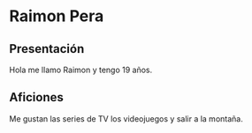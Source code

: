 # Raimon Pera

## Presentación

Hola me llamo Raimon y tengo 19 años.

## Aficiones

Me gustan las series de TV los videojuegos y salir a la montaña.

